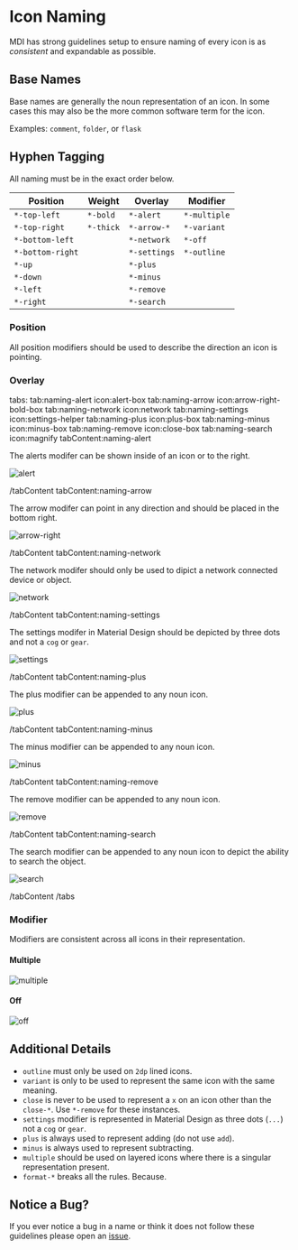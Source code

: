 # Icon Naming

MDI has strong guidelines setup to ensure naming of every icon is as _consistent_ and expandable as possible.

## Base Names

Base names are generally the noun representation of an icon. In some cases this may also be the more common software term for the icon.

Examples: `comment`, `folder`, or `flask`

## Hyphen Tagging

All naming must be in the exact order below.

| Position          | Weight    | Overlay      | Modifier     |
|-------------------|-----------|--------------|--------------|
| `*-top-left`      | `*-bold`  | `*-alert`    | `*-multiple` |
| `*-top-right`     | `*-thick` | `*-arrow-*`  | `*-variant`  |
| `*-bottom-left`   |           | `*-network`  | `*-off`      |
| `*-bottom-right`  |           | `*-settings` | `*-outline`  |
| `*-up`            |           | `*-plus`     |              |
| `*-down`          |           | `*-minus`    |              |
| `*-left`          |           | `*-remove`   |              |
| `*-right`         |           | `*-search`   |              |

### Position

All position modifiers should be used to describe the direction an icon is pointing.

### Overlay

tabs:
tab:naming-alert icon:alert-box
tab:naming-arrow icon:arrow-right-bold-box
tab:naming-network icon:network
tab:naming-settings icon:settings-helper
tab:naming-plus icon:plus-box
tab:naming-minus icon:minus-box
tab:naming-remove icon:close-box
tab:naming-search icon:magnify
tabContent:naming-alert

The alerts modifer can be shown inside of an icon or to the right.

![alert](/assets/resources/grid-96-alert.svg)

/tabContent
tabContent:naming-arrow

The arrow modifer can point in any direction and should be placed in the bottom right.

![arrow-right](/assets/resources/grid-96-arrow-right-bottom-right.svg)

/tabContent
tabContent:naming-network

The network modifer should only be used to dipict a network connected device or object.

![network](/assets/resources/grid-96-network.svg)

/tabContent
tabContent:naming-settings

The settings modifer in Material Design should be depicted by three dots and not a `cog` or `gear`.

![settings](/assets/resources/grid-96-settings.svg)

/tabContent
tabContent:naming-plus

The plus modifier can be appended to any noun icon.

![plus](/assets/resources/grid-96-plus-bottom-right.svg)

/tabContent
tabContent:naming-minus

The minus modifier can be appended to any noun icon.

![minus](/assets/resources/grid-96-minus-bottom-right.svg)

/tabContent
tabContent:naming-remove

The remove modifier can be appended to any noun icon.

![remove](/assets/resources/grid-96-remove-bottom-right.svg)

/tabContent
tabContent:naming-search

The search modifier can be appended to any noun icon to depict the ability to search the object.

![search](/assets/resources/grid-96-search-bottom-right.svg)

/tabContent
/tabs

### Modifier

Modifiers are consistent across all icons in their representation.

#### Multiple

![multiple](/assets/resources/grid-96-multiple.svg)

#### Off

![off](/assets/resources/grid-96-off.svg)

## Additional Details

- `outline` must only be used on `2dp` lined icons.
- `variant` is only to be used to represent the same icon with the same meaning.
- `close` is never to be used to represent a `x` on an icon other than the `close-*`. Use `*-remove` for these instances.
- `settings` modifier is represented in Material Design as three dots (`...`) not a `cog` or `gear`.
- `plus` is always used to represent adding (do not use `add`).
- `minus` is always used to represent subtracting.
- `multiple` should be used on layered icons where there is a singular representation present.
- `format-*` breaks all the rules. Because.

## Notice a Bug?

If you ever notice a bug in a name or think it does not follow these guidelines please open an [issue](https://github.com/Templarian/MaterialDesign/issues).
